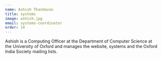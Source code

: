 ```yaml
---
name: Ashish Thandavan
title: systems
image: ashish.jpg
email: systems-coordinator
order: 14
---
```


Ashish is a Computing Officer at the Department of Computer Science at the University of Oxford and manages the website, systems and the Oxford India Society mailing lists. 
